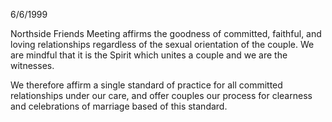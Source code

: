 6/6/1999

Northside Friends Meeting affirms the goodness of committed, faithful, and loving relationships regardless of the sexual orientation of the couple. We are mindful that it is the Spirit which unites a couple and we are the witnesses.

We therefore affirm a single standard of practice for all committed relationships under our care, and offer couples our process for clearness and celebrations of marriage based of this standard.
